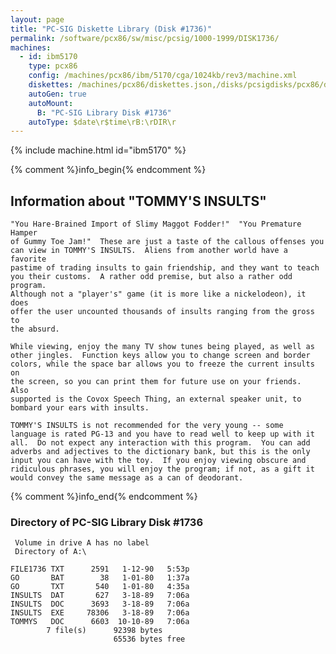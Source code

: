 ```yaml
---
layout: page
title: "PC-SIG Diskette Library (Disk #1736)"
permalink: /software/pcx86/sw/misc/pcsig/1000-1999/DISK1736/
machines:
  - id: ibm5170
    type: pcx86
    config: /machines/pcx86/ibm/5170/cga/1024kb/rev3/machine.xml
    diskettes: /machines/pcx86/diskettes.json,/disks/pcsigdisks/pcx86/diskettes.json
    autoGen: true
    autoMount:
      B: "PC-SIG Library Disk #1736"
    autoType: $date\r$time\rB:\rDIR\r
---
```


{% include machine.html id="ibm5170" %}

{% comment %}info_begin{% endcomment %}

## Information about "TOMMY'S INSULTS"

    "You Hare-Brained Import of Slimy Maggot Fodder!"  "You Premature Hamper
    of Gummy Toe Jam!"  These are just a taste of the callous offenses you
    can view in TOMMY'S INSULTS.  Aliens from another world have a favorite
    pastime of trading insults to gain friendship, and they want to teach
    you their customs.  A rather odd premise, but also a rather odd program.
    Although not a "player's" game (it is more like a nickelodeon), it does
    offer the user uncounted thousands of insults ranging from the gross to
    the absurd.
    
    While viewing, enjoy the many TV show tunes being played, as well as
    other jingles.  Function keys allow you to change screen and border
    colors, while the space bar allows you to freeze the current insults on
    the screen, so you can print them for future use on your friends.  Also
    supported is the Covox Speech Thing, an external speaker unit, to
    bombard your ears with insults.
    
    TOMMY'S INSULTS is not recommended for the very young -- some
    language is rated PG-13 and you have to read well to keep up with it
    all.  Do not expect any interaction with this program.  You can add
    adverbs and adjectives to the dictionary bank, but this is the only
    input you can have with the toy.  If you enjoy viewing obscure and
    ridiculous phrases, you will enjoy the program; if not, as a gift it
    would convey the same message as a can of deodorant.
{% comment %}info_end{% endcomment %}


### Directory of PC-SIG Library Disk #1736

     Volume in drive A has no label
     Directory of A:\

    FILE1736 TXT      2591   1-12-90   5:53p
    GO       BAT        38   1-01-80   1:37a
    GO       TXT       540   1-01-80   4:35a
    INSULTS  DAT       627   3-18-89   7:06a
    INSULTS  DOC      3693   3-18-89   7:06a
    INSULTS  EXE     78306   3-18-89   7:06a
    TOMMYS   DOC      6603  10-10-89   7:06a
            7 file(s)      92398 bytes
                           65536 bytes free
